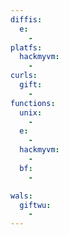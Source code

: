 ```yaml
---
diffis:
  e:
    -
platfs:
  hackmyvm:
    -
curls:
  gift:
    -
functions:
  unix:
    -
  e:
    -
  hackmyvm:
    -
  bf:
    -

wals:
  giftwu:
    -
---
```

